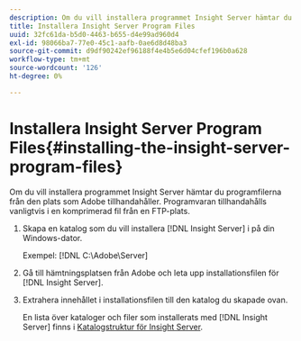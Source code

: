```yaml
---
description: Om du vill installera programmet Insight Server hämtar du programfilerna från den plats som Adobe tillhandahåller. Programvaran tillhandahålls vanligtvis i en komprimerad fil från en FTP-plats.
title: Installera Insight Server Program Files
uuid: 32fc61da-b5d0-4463-b655-d4e99ad960d4
exl-id: 98066ba7-77e0-45c1-aafb-0ae6d8d48ba3
source-git-commit: d9df90242ef96188f4e4b5e6d04cfef196b0a628
workflow-type: tm+mt
source-wordcount: '126'
ht-degree: 0%

---
```


# Installera Insight Server Program Files{#installing-the-insight-server-program-files}

Om du vill installera programmet Insight Server hämtar du programfilerna från den plats som Adobe tillhandahåller. Programvaran tillhandahålls vanligtvis i en komprimerad fil från en FTP-plats.

1. Skapa en katalog som du vill installera [!DNL Insight Server] i på din Windows-dator.

   Exempel: [!DNL C:\Adobe\Server]

1. Gå till hämtningsplatsen från Adobe och leta upp installationsfilen för [!DNL Insight Server].
1. Extrahera innehållet i installationsfilen till den katalog du skapade ovan.

   En lista över kataloger och filer som installerats med [!DNL Insight Server] finns i [Katalogstruktur för Insight Server](../../../../home/c-inst-svr/c-cfg-stgs-ref/c-ins-svr-dir-str.md#concept-5bcc8cf6d4d44fa6be43a97d23d1a20c).
